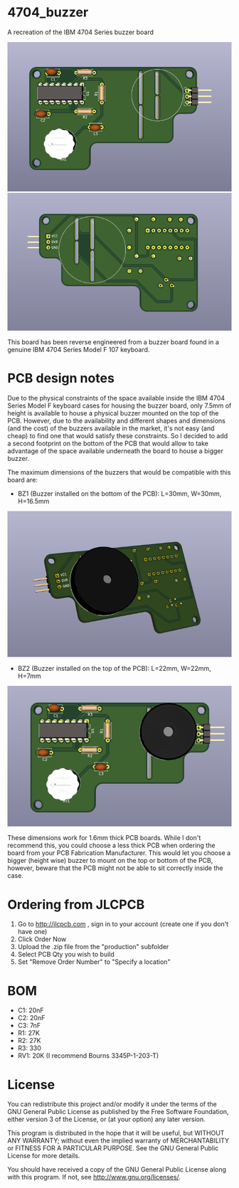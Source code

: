 # 4704_buzzer
A recreation of the IBM 4704 Series buzzer board

![](images/top_view_no_buzzers.png)
![](images/bottom_view_no_buzzers.png)

This board has been reverse engineered from a buzzer board found in a genuine IBM 4704 Series Model F 107 keyboard.

# PCB design notes
Due to the physical constraints of the space available inside the IBM 4704 Series Model F keyboard cases for housing the buzzer board, only 7.5mm of height is available to house a physical buzzer mounted on the top of the PCB.
However, due to the availability and different shapes and dimensions (and the cost) of the buzzers available in the market, it's not easy (and cheap) to find one that would satisfy these constraints.
So I decided to add a second footprint on the bottom of the PCB that would allow to take advantage of the space available underneath the board to house a bigger buzzer.

The maximum dimensions of the buzzers that would be compatible with this board are:
- BZ1 (Buzzer installed on the bottom of the PCB): L=30mm, W=30mm, H=16.5mm

![](images/bottom_buzzer.png)

- BZ2 (Buzzer installed on the top of the PCB): L=22mm, W=22mm, H=7mm

![](images/top_buzzer.png)

These dimensions work for 1.6mm thick PCB boards.
While I don't recommend this, you could choose a less thick PCB when ordering the board from your PCB Fabrication Manufacturer.
This would let you choose a bigger (height wise) buzzer to mount on the top or bottom of the PCB, however, beware that the PCB might not be able to sit correctly inside the case.

# Ordering from JLCPCB
1) Go to http://jlcpcb.com , sign in to your account (create one if you don't have one)
2) Click Order Now
3) Upload the .zip file from the "production" subfolder
4) Select PCB Qty you wish to build
5) Set "Remove Order Number" to "Specify a location"

# BOM
- C1: 20nF
- C2: 20nF
- C3: 7nF
- R1: 27K
- R2: 27K
- R3: 330
- RV1: 20K (I recommend Bourns 3345P-1-203-T)

# License
You can redistribute this project and/or modify it under the terms of the
GNU General Public License as published by the Free Software Foundation,
either version 3 of the License, or (at your option) any later version.

This program is distributed in the hope that it will be useful,
but WITHOUT ANY WARRANTY; without even the implied warranty of
MERCHANTABILITY or FITNESS FOR A PARTICULAR PURPOSE.  See the
GNU General Public License for more details.

You should have received a copy of the GNU General Public License
along with this program.  If not, see <http://www.gnu.org/licenses/>.

